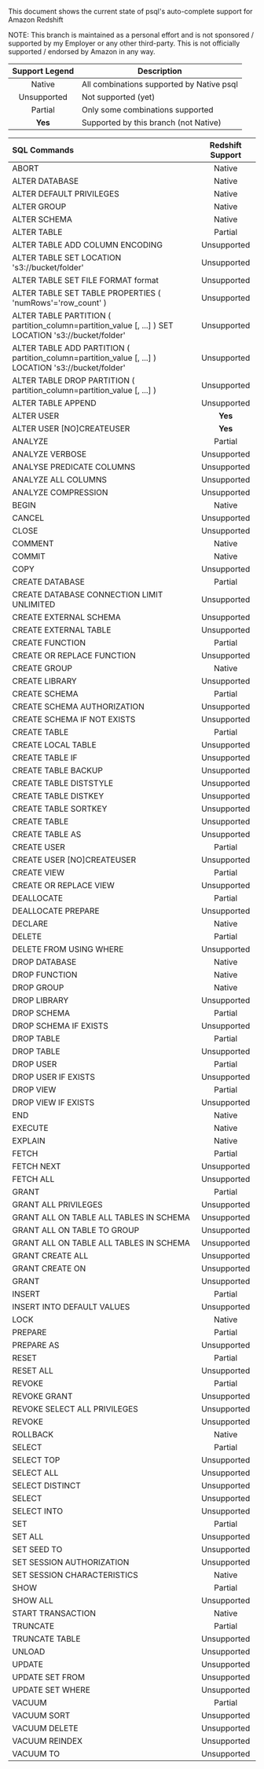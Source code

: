 This document shows the current state of psql's auto-complete support for Amazon Redshift

NOTE: This branch is maintained as a personal effort and is not sponsored / supported by my Employer or any other third-party. This is not officially supported / endorsed by Amazon in any way.


Support Legend | Description
:-------------:| -----------
Native | All combinations supported by Native psql
Unsupported | Not supported (yet)
Partial | Only some combinations supported
**Yes** | Supported by this branch (not Native)



SQL Commands | Redshift Support
:----------- |:-------:
ABORT | Native
ALTER DATABASE | Native
ALTER DEFAULT PRIVILEGES | Native
ALTER GROUP | Native
ALTER SCHEMA | Native
ALTER TABLE | Partial
ALTER TABLE ADD COLUMN ENCODING | Unsupported
ALTER TABLE SET LOCATION 's3://bucket/folder' | Unsupported
ALTER TABLE SET FILE FORMAT format | Unsupported
ALTER TABLE SET TABLE PROPERTIES ( 'numRows'='row_count' ) | Unsupported
ALTER TABLE PARTITION ( partition_column=partition_value [, ...] ) SET LOCATION 's3://bucket/folder' | Unsupported
ALTER TABLE ADD PARTITION ( partition_column=partition_value [, ...] ) LOCATION 's3://bucket/folder' | Unsupported
ALTER TABLE DROP PARTITION ( partition_column=partition_value [, ...] ) | Unsupported
ALTER TABLE APPEND | Unsupported
ALTER USER | **Yes**
ALTER USER [NO]CREATEUSER | **Yes**
ANALYZE | Partial
ANALYZE VERBOSE | Unsupported
ANALYSE PREDICATE COLUMNS | Unsupported
ANALYZE ALL COLUMNS | Unsupported
ANALYZE COMPRESSION | Unsupported
BEGIN | Native
CANCEL | Unsupported
CLOSE | Unsupported
COMMENT | Native
COMMIT | Native
COPY | Unsupported
CREATE DATABASE | Partial
CREATE DATABASE CONNECTION LIMIT UNLIMITED | Unsupported
CREATE EXTERNAL SCHEMA | Unsupported
CREATE EXTERNAL TABLE | Unsupported
CREATE FUNCTION | Partial
CREATE OR REPLACE FUNCTION | Unsupported
CREATE GROUP | Native
CREATE LIBRARY | Unsupported
CREATE SCHEMA | Partial
CREATE SCHEMA AUTHORIZATION | Unsupported
CREATE SCHEMA IF NOT EXISTS | Unsupported
CREATE TABLE | Partial
CREATE LOCAL TABLE | Unsupported
CREATE TABLE IF | Unsupported
CREATE TABLE BACKUP | Unsupported
CREATE TABLE DISTSTYLE | Unsupported
CREATE TABLE DISTKEY | Unsupported
CREATE TABLE SORTKEY | Unsupported
CREATE TABLE <similarly many Variants> | Unsupported
CREATE TABLE AS | Unsupported
CREATE USER | Partial
CREATE USER [NO]CREATEUSER | Unsupported
CREATE VIEW | Partial
CREATE OR REPLACE VIEW | Unsupported
DEALLOCATE | Partial
DEALLOCATE PREPARE | Unsupported
DECLARE | Native
DELETE | Partial
DELETE FROM USING WHERE | Unsupported
DROP DATABASE | Native
DROP FUNCTION | Native
DROP GROUP | Native
DROP LIBRARY | Unsupported
DROP SCHEMA | Partial
DROP SCHEMA IF EXISTS | Unsupported
DROP TABLE | Partial
DROP TABLE | Unsupported
DROP USER | Partial
DROP USER IF EXISTS | Unsupported
DROP VIEW | Partial
DROP VIEW IF EXISTS | Unsupported
END | Native
EXECUTE | Native
EXPLAIN | Native
FETCH | Partial
FETCH NEXT | Unsupported
FETCH ALL | Unsupported
GRANT | Partial
GRANT ALL PRIVILEGES | Unsupported
GRANT ALL ON TABLE ALL TABLES IN SCHEMA | Unsupported
GRANT ALL ON TABLE TO GROUP | Unsupported
GRANT ALL ON TABLE ALL TABLES IN SCHEMA | Unsupported
GRANT CREATE ALL | Unsupported
GRANT CREATE ON | Unsupported
GRANT <similarly many variants> | Unsupported
INSERT | Partial
INSERT INTO DEFAULT VALUES | Unsupported
LOCK | Native
PREPARE | Partial
PREPARE AS | Unsupported
RESET | Partial
RESET ALL | Unsupported
REVOKE | Partial
REVOKE GRANT | Unsupported
REVOKE SELECT ALL PRIVILEGES | Unsupported
REVOKE <similarly many variants> | Unsupported
ROLLBACK | Native
SELECT | Partial
SELECT TOP | Unsupported
SELECT ALL | Unsupported
SELECT DISTINCT | Unsupported
SELECT <similarly many Variants> | Unsupported
SELECT INTO | Unsupported
SET | Partial
SET ALL | Unsupported
SET SEED TO | Unsupported
SET SESSION AUTHORIZATION | Unsupported
SET SESSION CHARACTERISTICS | Native
SHOW | Partial
SHOW ALL | Unsupported
START TRANSACTION | Native
TRUNCATE | Partial
TRUNCATE TABLE | Unsupported
UNLOAD | Unsupported
UPDATE | Unsupported
UPDATE SET FROM | Unsupported
UPDATE SET WHERE | Unsupported
VACUUM | Partial
VACUUM SORT | Unsupported
VACUUM DELETE | Unsupported
VACUUM REINDEX | Unsupported
VACUUM TO | Unsupported
